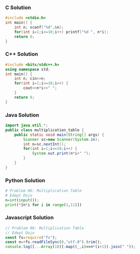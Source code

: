 ### C Solution

```c
#include <stdio.h>
int main() {
    int n; scanf("%d",&n); 
    for(int i=1;i<=10;i++) printf("%d ", n*i);
    return 0;
}
```

### C++ Solution

```cpp
#include <bits/stdc++.h>
using namespace std;
int main() {
    int n; cin>>n; 
    for(int i=1;i<=10;i++) {
        cout<<n*i<<" ";
    }
    return 0;
}
```

### Java Solution

```java
import java.util.*;
public class multiplication_table {
    public static void main(String[] args) {
        Scanner sc=new Scanner(System.in); 
        int n=sc.nextInt(); 
        for(int i=1;i<=10;i++) {
            System.out.print(n*i+" ");
        }
    }
}
```

### Python Solution

```python
# Problem 06: Multiplication Table
# Edept Dojo
n=int(input()); 
print(*[n*i for i in range(1,11)])
```

### Javascript Solution

```javascript
// Problem 06: Multiplication Table
// Edept Dojo
const fs=require("fs"); 
const n=+fs.readFileSync(0,"utf-8").trim(); 
console.log([...Array(10)].map((_,i)=>n*(i+1)).join(" "));
```
